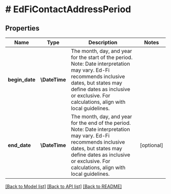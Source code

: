 # # EdFiContactAddressPeriod

## Properties

Name | Type | Description | Notes
------------ | ------------- | ------------- | -------------
**begin_date** | **\DateTime** | The month, day, and year for the start of the period.  Note: Date interpretation may vary. Ed-Fi recommends inclusive dates, but states may define dates as inclusive or exclusive. For calculations, align with local guidelines. |
**end_date** | **\DateTime** | The month, day, and year for the end of the period.  Note: Date interpretation may vary. Ed-Fi recommends inclusive dates, but states may define dates as inclusive or exclusive. For calculations, align with local guidelines. | [optional]

[[Back to Model list]](../../README.md#models) [[Back to API list]](../../README.md#endpoints) [[Back to README]](../../README.md)
